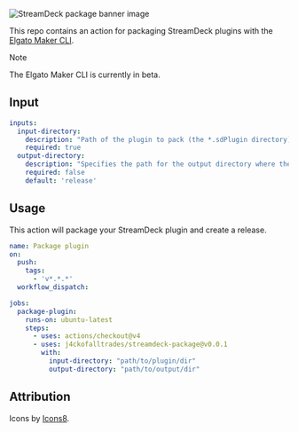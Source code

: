 ![StreamDeck package banner image](https://res.cloudinary.com/j4ckofalltrades/image/upload/v1713716273/foss/streamdeck-package.png)

This repo contains an action for packaging StreamDeck plugins with the [Elgato Maker CLI](https://github.com/elgatosf/cli).

> [!NOTE]  
> The Elgato Maker CLI is currently in beta.

## Input

```yaml
inputs:
  input-directory:
    description: "Path of the plugin to pack (the *.sdPlugin directory)"
    required: true
  output-directory:
    description: "Specifies the path for the output directory where the .streamDeckPlugin file will be created"
    required: false
    default: 'release'
```

## Usage

This action will package your StreamDeck plugin and create a release.

```yaml
name: Package plugin
on:
  push:
    tags:
      - 'v*.*.*'
  workflow_dispatch:

jobs:
  package-plugin:
    runs-on: ubuntu-latest
    steps:
      - uses: actions/checkout@v4
      - uses: j4ckofalltrades/streamdeck-package@v0.0.1
        with:
          input-directory: "path/to/plugin/dir"
          output-directory: "path/to/output/dir"
```

## Attribution

Icons by [Icons8](https://icons8.com).
